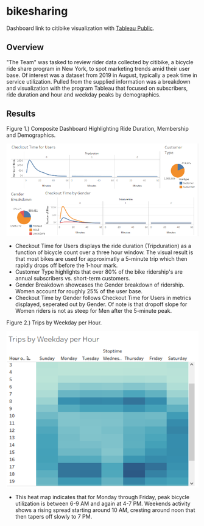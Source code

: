 # bikesharing
Dashboard link to citibike visualization with [Tableau Public](https://public.tableau.com/views/bikesharing_16524026126010/citybikeAnalysis?:language=en-US&:display_count=n&:origin=viz_share_link).

## Overview
"The Team" was tasked to review rider data collected by citibike, a bicycle ride share program in New York, to spot marketing trends amid their user base. Of interest was a dataset from 2019 in August, typically a peak time in service utilization. Pulled from the supplied information was a breakdown and visualization with the program Tableau that focused on subscribers, ride duration and hour and weekday peaks by demographics.

## Results
Figure 1.) Composite Dashboard Highlighting Ride Duration, Membership and Demographics.

![](Resources/Fig1.png)

* Checkout Time for Users displays the ride duration (Tripduration) as a function of bicycle count over a three hour window. The visual result is that most bikes are used for approximatly a 5-minute trip which then rapidly drops off before the 1-hour mark.
* Customer Type highlights that over 80% of the bike ridership's are annual subscribers vs. short-term customers.
* Gender Breakdown showcases the Gender breakdown of ridership. Women account for roughly 25% of the user base.
* Checkout Time by Gender follows Checkout Time for Users in metrics displayed, seperated out by Gender. Of note is that dropoff slope for Women riders is not as steep for Men after the 5-minute peak.

Figure 2.) Trips by Weekday per Hour.

![](Resources/Fig2.png)

* This heat map indicates that for Monday through Friday, peak bicycle utilization is between 6-9 AM and again at 4-7 PM. Weekends activity shows a rising spread starting around 10 AM, cresting around noon that then tapers off slowly to 7 PM.
